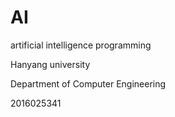 # AI
artificial intelligence programming

Hanyang university

Department of Computer Engineering

2016025341

